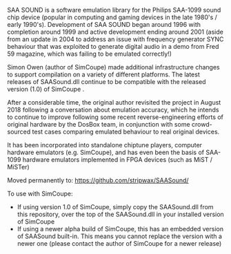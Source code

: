 SAA SOUND is a software emulation library for the Philips SAA-1099 sound chip device (popular in computing and gaming devices in the late 1980's / early 1990's).  Development of SAA SOUND began around 1996 with completion around 1999 and active development ending around 2001 (aside from an update in 2004 to address an issue with frequency generator SYNC behaviour that was exploited to generate digital audio in a demo from Fred 59 magazine, which was failing to be emulated correctly!)

Simon Owen (author of SimCoupe) made additional infrastructure changes to support compilation on a variety of different platforms.  The latest releases of SAASound.dll continue to be compatible with the released version (1.0) of SimCoupe .

After a considerable time, the original author revisited the project in August 2018 following a conversation about emulation accuracy, which he intends to continue to improve following some recent reverse-engineering efforts of original hardware by the DosBox team, in conjunction with some crowd-sourced test cases comparing emulated behaviour to real original devices.

It has been incorporated into standalone chiptune players, computer hardware emulators (e.g. SimCoupe), and has even been the basis of SAA-1099 hardware emulators implemented in FPGA devices (such as MiST / MiSTer)

Moved permanently to: 
 https://github.com/stripwax/SAASound/

To use with SimCoupe:
*  If using version 1.0 of SimCoupe, simply copy the SAASound.dll from this repository, over the top of the SAASound.dll in your installed version of SimCoupe
*  If using a newer alpha build of SimCoupe, this has an embedded version of SAASound built-in.  This means you cannot replace the version with a newer one (please contact the author of SimCoupe for a newer release)
